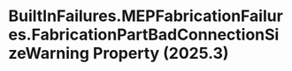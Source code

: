 # BuiltInFailures.MEPFabricationFailures.FabricationPartBadConnectionSizeWarning Property (2025.3)

﻿
